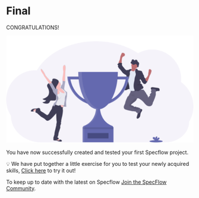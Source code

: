 Final
======

CONGRATULATIONS!

![Dotnet Version](../_static/final/finished_tutorialv3.png)


You have now successfully created and tested your first Specflow project.

💡 We have put together a little exercise for you to test your newly acquired skills, <a href="https://docs.specflow.org/projects/getting-started/en/latest/GettingStarted/Exercise.html" target="_blank" rel="noopener noreferrer">Click here</a> to try it out!

To keep up to date with the latest on Specflow [Join the SpecFlow Community](https://specflow.org/community/).
